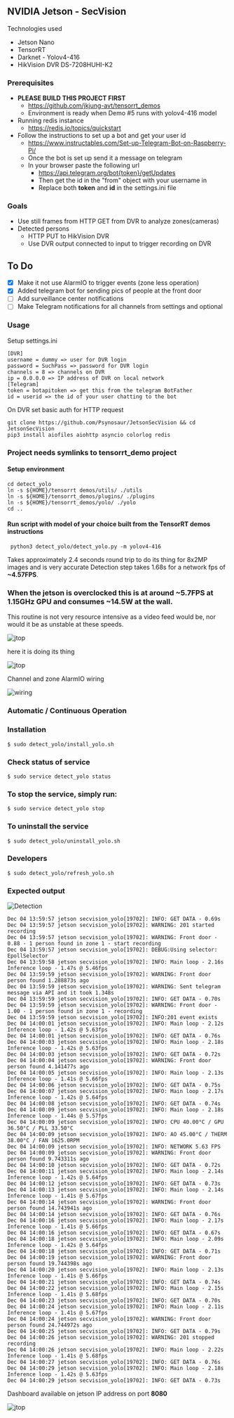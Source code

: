 ## NVIDIA Jetson - SecVision

Technologies used
  - Jetson Nano
  - TensorRT 
  - Darknet - Yolov4-416
  - HikVision DVR DS-7208HUHI-K2

### Prerequisites 

  - **PLEASE BUILD THIS PROJECT FIRST**
    - https://github.com/jkjung-avt/tensorrt_demos
    - Environment is ready when Demo #5 runs with yolov4-416 model
  - Running redis instance 
    - https://redis.io/topics/quickstart
  - Follow the instructions to set up a bot and get your user id
    - https://www.instructables.com/Set-up-Telegram-Bot-on-Raspberry-Pi/
    - Once the bot is set up send it a message on telegram
    - In your browser paste the following url
      - https://api.telegram.org/bot{token}/getUpdates 
      - Then get the id in the "from" object with your username in
      - Replace both **token** and **id** in the settings.ini file
    
### Goals

 - Use still frames from HTTP GET from DVR to analyze zones(cameras)
 - Detected persons
   - HTTP PUT to HikVision DVR
   - Use DVR output connected to input to trigger recording on DVR

## To Do 

  - [x] Make it not use AlarmIO to trigger events (zone less operation)
  - [x] Added telegram bot for sending pics of people at the front door
  - [ ] Add surveillance center notifications
  - [ ] Make Telegram notifications for all channels from settings and optional

 ### Usage

   Setup settings.ini
    
    [DVR]
    username = dummy => user for DVR login
    password = SuchPass => password for DVR login
    channels = 8 => channels on DVR
    ip = 0.0.0.0 => IP address of DVR on local network
    [Telegram]
    token = botapitoken => get this from the telegram BotFather
    id = userid => the id of your user chatting to the bot
   
   On DVR set basic auth for HTTP request
   
    git clone https://github.com/Psynosaur/JetsonSecVision && cd JetsonSecVision
    pip3 install aiofiles aiohttp asyncio colorlog redis

   ### Project needs symlinks to tensorrt_demo project
   #### Setup environment

    cd detect_yolo 
    ln -s ${HOME}/tensorrt demos/utils/ ./utils
    ln -s ${HOME}/tensorrt_demos/plugins/ ./plugins
    ln -s ${HOME}/tensorrt_demos/yolo/ ./yolo
    cd ..

   #### Run script with model of your choice built from the TensorRT demos instructions

     python3 detect_yolo/detect_yolo.py -m yolov4-416

   Takes approximately 2.4 seconds round trip to do its thing for 8x2MP images and is very accurate
   Detection step takes 1.68s for a network fps of **~4.57FPS**. 
   
   ### When the jetson is overclocked this is at around ~5.7FPS at 1.15GHz GPU and consumes ~14.5W at the wall.
    
   This routine is not very resource intensive as a video feed would be, nor would it be as unstable at these speeds.

   ![jtop](./detect_yolo/jtop.png)

   here it is doing its thing

   ![jtop](./detect_yolo/nano.png)

   Channel and zone AlarmIO wiring

   ![wiring](./detect_yolo/AlarmIO.jpg)

   ### Automatic / Continuous Operation
   
   ### Installation

    $ sudo detect_yolo/install_yolo.sh

   ### Check status of service

    $ sudo service detect_yolo status
     
   ### To stop the service, simply run:

    $ sudo service detect_yolo stop

   ### To uninstall the service

    $ sudo detect_yolo/uninstall_yolo.sh

### Developers

    $ sudo detect_yolo/refresh_yolo.sh

### Expected output 

![Detection](./detect_yolo/img.jpg)

    Dec 04 13:59:57 jetson secvision_yolo[19702]: INFO: GET DATA - 0.69s
    Dec 04 13:59:57 jetson secvision_yolo[19702]: WARNING: 201 started recording
    Dec 04 13:59:57 jetson secvision_yolo[19702]: WARNING: Front door - 0.88 - 1 person found in zone 1 - start recording
    Dec 04 13:59:57 jetson secvision_yolo[19702]: DEBUG:Using selector: EpollSelector
    Dec 04 13:59:58 jetson secvision_yolo[19702]: INFO: Main loop - 2.16s Inference loop - 1.47s @ 5.46fps
    Dec 04 13:59:59 jetson secvision_yolo[19702]: WARNING: Front door person found 1.288873s ago
    Dec 04 13:59:59 jetson secvision_yolo[19702]: WARNING: Sent telegram message via API and it took 1.348s
    Dec 04 13:59:59 jetson secvision_yolo[19702]: INFO: GET DATA - 0.70s
    Dec 04 13:59:59 jetson secvision_yolo[19702]: WARNING: Front door - 1.00 - 1 person found in zone 1 - recording
    Dec 04 13:59:59 jetson secvision_yolo[19702]: INFO:201 event exists
    Dec 04 14:00:01 jetson secvision_yolo[19702]: INFO: Main loop - 2.12s Inference loop - 1.42s @ 5.63fps
    Dec 04 14:00:01 jetson secvision_yolo[19702]: INFO: GET DATA - 0.76s
    Dec 04 14:00:03 jetson secvision_yolo[19702]: INFO: Main loop - 2.18s Inference loop - 1.42s @ 5.63fps
    Dec 04 14:00:03 jetson secvision_yolo[19702]: INFO: GET DATA - 0.72s
    Dec 04 14:00:04 jetson secvision_yolo[19702]: WARNING: Front door person found 4.141477s ago
    Dec 04 14:00:05 jetson secvision_yolo[19702]: INFO: Main loop - 2.13s Inference loop - 1.41s @ 5.66fps
    Dec 04 14:00:06 jetson secvision_yolo[19702]: INFO: GET DATA - 0.75s
    Dec 04 14:00:07 jetson secvision_yolo[19702]: INFO: Main loop - 2.17s Inference loop - 1.42s @ 5.64fps
    Dec 04 14:00:08 jetson secvision_yolo[19702]: INFO: GET DATA - 0.74s
    Dec 04 14:00:09 jetson secvision_yolo[19702]: INFO: Main loop - 2.18s Inference loop - 1.44s @ 5.57fps
    Dec 04 14:00:09 jetson secvision_yolo[19702]: INFO: CPU 40.00°C / GPU 36.50°C / PLL 33.50°C
    Dec 04 14:00:09 jetson secvision_yolo[19702]: INFO: AO 45.00°C / THERM 38.00°C / FAN 1625.0RPM
    Dec 04 14:00:09 jetson secvision_yolo[19702]: INFO: NETWORK 5.63 FPS
    Dec 04 14:00:09 jetson secvision_yolo[19702]: WARNING: Front door person found 9.743311s ago
    Dec 04 14:00:10 jetson secvision_yolo[19702]: INFO: GET DATA - 0.72s
    Dec 04 14:00:11 jetson secvision_yolo[19702]: INFO: Main loop - 2.14s Inference loop - 1.42s @ 5.64fps
    Dec 04 14:00:12 jetson secvision_yolo[19702]: INFO: GET DATA - 0.73s
    Dec 04 14:00:13 jetson secvision_yolo[19702]: INFO: Main loop - 2.14s Inference loop - 1.41s @ 5.67fps
    Dec 04 14:00:14 jetson secvision_yolo[19702]: WARNING: Front door person found 14.743941s ago
    Dec 04 14:00:14 jetson secvision_yolo[19702]: INFO: GET DATA - 0.76s
    Dec 04 14:00:16 jetson secvision_yolo[19702]: INFO: Main loop - 2.17s Inference loop - 1.41s @ 5.66fps
    Dec 04 14:00:16 jetson secvision_yolo[19702]: INFO: GET DATA - 0.67s
    Dec 04 14:00:18 jetson secvision_yolo[19702]: INFO: Main loop - 2.09s Inference loop - 1.42s @ 5.64fps
    Dec 04 14:00:18 jetson secvision_yolo[19702]: INFO: GET DATA - 0.71s
    Dec 04 14:00:19 jetson secvision_yolo[19702]: WARNING: Front door person found 19.744398s ago
    Dec 04 14:00:20 jetson secvision_yolo[19702]: INFO: Main loop - 2.13s Inference loop - 1.41s @ 5.66fps
    Dec 04 14:00:21 jetson secvision_yolo[19702]: INFO: GET DATA - 0.74s
    Dec 04 14:00:22 jetson secvision_yolo[19702]: INFO: Main loop - 2.15s Inference loop - 1.41s @ 5.68fps
    Dec 04 14:00:23 jetson secvision_yolo[19702]: INFO: GET DATA - 0.70s
    Dec 04 14:00:24 jetson secvision_yolo[19702]: INFO: Main loop - 2.11s Inference loop - 1.41s @ 5.67fps
    Dec 04 14:00:24 jetson secvision_yolo[19702]: WARNING: Front door person found 24.744972s ago
    Dec 04 14:00:25 jetson secvision_yolo[19702]: INFO: GET DATA - 0.79s
    Dec 04 14:00:26 jetson secvision_yolo[19702]: WARNING: 201 stopped recording
    Dec 04 14:00:26 jetson secvision_yolo[19702]: INFO: Main loop - 2.22s Inference loop - 1.41s @ 5.68fps
    Dec 04 14:00:27 jetson secvision_yolo[19702]: INFO: GET DATA - 0.76s
    Dec 04 14:00:29 jetson secvision_yolo[19702]: INFO: Main loop - 2.18s Inference loop - 1.42s @ 5.63fps
    Dec 04 14:00:29 jetson secvision_yolo[19702]: INFO: GET DATA - 0.73s
    
 Dashboard available on jetson IP address on port **8080** 

   ![jtop](./detect_yolo/mobile_dash.jpg)  

